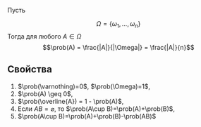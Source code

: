 Пусть

$$\Omega = \{\omega_1,...,\omega_n\}$$
Тогда для любого $A \in \Omega$
$$\prob(A) = \frac{|A|}{|\Omega|} = \frac{|A|}{n}$$
## Свойства

1. $\prob(\varnothing)=0$, $\prob(\Omega)=1$,
2. $\prob(A) \geq 0$,
3. $\prob(\overline{A}) = 1 - \prob(A)$,
4. Если $AB=\varnothing$, то $\prob(A\cup B)=\prob(A)+\prob(B)$,
5. $\prob(A\cup B)=\prob(A)+\prob(B)-\prob(AB)$
